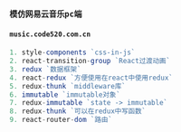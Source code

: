 ### `模仿网易云音乐pc端`

#### `music.code520.com.cn`

```js
1. style-components `css-in-js`
2. react-transition-group `React过渡动画`
3. redux `数据框架`
4. react-redux `方便使用在react中使用redux`
5. redux-thunk `middleware库`
6. immutable `immutable对象`
7. redux-immutable `state -> immutable`
8. redux-thunk `可以在redux中写函数`
9. react-router-dom `路由`
```
